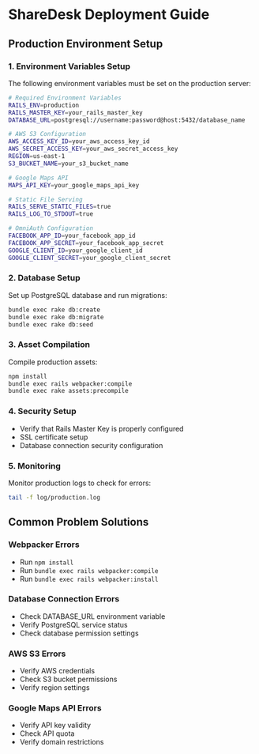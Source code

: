 # ShareDesk Deployment Guide

## Production Environment Setup

### 1. Environment Variables Setup

The following environment variables must be set on the production server:

```bash
# Required Environment Variables
RAILS_ENV=production
RAILS_MASTER_KEY=your_rails_master_key
DATABASE_URL=postgresql://username:password@host:5432/database_name

# AWS S3 Configuration
AWS_ACCESS_KEY_ID=your_aws_access_key_id
AWS_SECRET_ACCESS_KEY=your_aws_secret_access_key
REGION=us-east-1
S3_BUCKET_NAME=your_s3_bucket_name

# Google Maps API
MAPS_API_KEY=your_google_maps_api_key

# Static File Serving
RAILS_SERVE_STATIC_FILES=true
RAILS_LOG_TO_STDOUT=true

# OmniAuth Configuration
FACEBOOK_APP_ID=your_facebook_app_id
FACEBOOK_APP_SECRET=your_facebook_app_secret
GOOGLE_CLIENT_ID=your_google_client_id
GOOGLE_CLIENT_SECRET=your_google_client_secret
```

### 2. Database Setup

Set up PostgreSQL database and run migrations:

```bash
bundle exec rake db:create
bundle exec rake db:migrate
bundle exec rake db:seed
```

### 3. Asset Compilation

Compile production assets:

```bash
npm install
bundle exec rails webpacker:compile
bundle exec rake assets:precompile
```

### 4. Security Setup

- Verify that Rails Master Key is properly configured
- SSL certificate setup
- Database connection security configuration

### 5. Monitoring

Monitor production logs to check for errors:

```bash
tail -f log/production.log
```

## Common Problem Solutions

### Webpacker Errors
- Run `npm install`
- Run `bundle exec rails webpacker:compile`
- Run `bundle exec rails webpacker:install`

### Database Connection Errors
- Check DATABASE_URL environment variable
- Verify PostgreSQL service status
- Check database permission settings

### AWS S3 Errors
- Verify AWS credentials
- Check S3 bucket permissions
- Verify region settings

### Google Maps API Errors
- Verify API key validity
- Check API quota
- Verify domain restrictions 